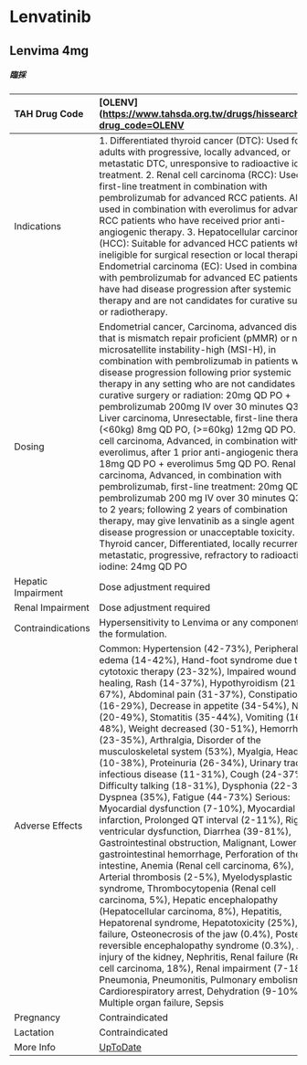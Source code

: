 # Lenvatinib

## Lenvima 4mg

##### 臨採

| TAH Drug Code      | [OLENV](https://www.tahsda.org.tw/drugs/hissearch.php?drug_code=OLENV                                                                                                                                                                                                                                                                                                                                                                                                                                                                                                                                                                                                                                                                                                                                                                                                                                                                                                                                                                                                                                                                                                                                                                                                                                                                                                                                                                                                                     |
|:-------------------|:------------------------------------------------------------------------------------------------------------------------------------------------------------------------------------------------------------------------------------------------------------------------------------------------------------------------------------------------------------------------------------------------------------------------------------------------------------------------------------------------------------------------------------------------------------------------------------------------------------------------------------------------------------------------------------------------------------------------------------------------------------------------------------------------------------------------------------------------------------------------------------------------------------------------------------------------------------------------------------------------------------------------------------------------------------------------------------------------------------------------------------------------------------------------------------------------------------------------------------------------------------------------------------------------------------------------------------------------------------------------------------------------------------------------------------------------------------------------------------------|
| Indications        | 1. Differentiated thyroid cancer (DTC): Used for adults with progressive, locally advanced, or metastatic DTC, unresponsive to radioactive iodine treatment. 2. Renal cell carcinoma (RCC): Used as a first-line treatment in combination with pembrolizumab for advanced RCC patients. Also used in combination with everolimus for advanced RCC patients who have received prior anti-angiogenic therapy. 3. Hepatocellular carcinoma (HCC): Suitable for advanced HCC patients who are ineligible for surgical resection or local therapies. 4. Endometrial carcinoma (EC): Used in combination with pembrolizumab for advanced EC patients who have had disease progression after systemic therapy and are not candidates for curative surgery or radiotherapy.                                                                                                                                                                                                                                                                                                                                                                                                                                                                                                                                                                                                                                                                                                                       |
| Dosing             | Endometrial cancer, Carcinoma, advanced disease, that is mismatch repair proficient (pMMR) or not microsatellite instability-high (MSI-H), in combination with pembrolizumab in patients with disease progression following prior systemic therapy in any setting who are not candidates for curative surgery or radiation: 20mg QD PO + pembrolizumab 200mg IV over 30 minutes Q3W. Liver carcinoma, Unresectable, first-line therapy: (<60kg) 8mg QD PO, (>=60kg) 12mg QD PO. Renal cell carcinoma, Advanced, in combination with everolimus, after 1 prior anti-angiogenic therapy: 18mg QD PO + everolimus 5mg QD PO. Renal cell carcinoma, Advanced, in combination with pembrolizumab, first-line treatment: 20mg QD PO + pembrolizumab 200 mg IV over 30 minutes Q3W up to 2 years; following 2 years of combination therapy, may give lenvatinib as a single agent until disease progression or unacceptable toxicity. Thyroid cancer, Differentiated, locally recurrent or metastatic, progressive, refractory to radioactive iodine: 24mg QD PO                                                                                                                                                                                                                                                                                                                                                                                                                                 |
| Hepatic Impairment | Dose adjustment required                                                                                                                                                                                                                                                                                                                                                                                                                                                                                                                                                                                                                                                                                                                                                                                                                                                                                                                                                                                                                                                                                                                                                                                                                                                                                                                                                                                                                                                                  |
| Renal Impairment   | Dose adjustment required                                                                                                                                                                                                                                                                                                                                                                                                                                                                                                                                                                                                                                                                                                                                                                                                                                                                                                                                                                                                                                                                                                                                                                                                                                                                                                                                                                                                                                                                  |
| Contraindications  | Hypersensitivity to Lenvima or any component of the formulation.                                                                                                                                                                                                                                                                                                                                                                                                                                                                                                                                                                                                                                                                                                                                                                                                                                                                                                                                                                                                                                                                                                                                                                                                                                                                                                                                                                                                                          |
| Adverse Effects    | Common: Hypertension (42-73%), Peripheral edema (14-42%), Hand-foot syndrome due to cytotoxic therapy (23-32%), Impaired wound healing, Rash (14-37%), Hypothyroidism (21-67%), Abdominal pain (31-37%), Constipation (16-29%), Decrease in appetite (34-54%), Nausea (20-49%), Stomatitis (35-44%), Vomiting (16-48%), Weight decreased (30-51%), Hemorrhage (23-35%), Arthralgia, Disorder of the musculoskeletal system (53%), Myalgia, Headache (10-38%), Proteinuria (26-34%), Urinary tract infectious disease (11-31%), Cough (24-37%), Difficulty talking (18-31%), Dysphonia (22-30%), Dyspnea (35%), Fatigue (44-73%) Serious: Myocardial dysfunction (7-10%), Myocardial infarction, Prolonged QT interval (2-11%), Right ventricular dysfunction, Diarrhea (39-81%), Gastrointestinal obstruction, Malignant, Lower gastrointestinal hemorrhage, Perforation of the intestine, Anemia (Renal cell carcinoma, 6%), Arterial thrombosis (2-5%), Myelodysplastic syndrome, Thrombocytopenia (Renal cell carcinoma, 5%), Hepatic encephalopathy (Hepatocellular carcinoma, 8%), Hepatitis, Hepatorenal syndrome, Hepatotoxicity (25%), Liver failure, Osteonecrosis of the jaw (0.4%), Posterior reversible encephalopathy syndrome (0.3%), Acute injury of the kidney, Nephritis, Renal failure (Renal cell carcinoma, 18%), Renal impairment (7-18%), Pneumonia, Pneumonitis, Pulmonary embolism, Cardiorespiratory arrest, Dehydration (9-10%), Multiple organ failure, Sepsis |
| Pregnancy          | Contraindicated                                                                                                                                                                                                                                                                                                                                                                                                                                                                                                                                                                                                                                                                                                                                                                                                                                                                                                                                                                                                                                                                                                                                                                                                                                                                                                                                                                                                                                                                           |
| Lactation          | Contraindicated                                                                                                                                                                                                                                                                                                                                                                                                                                                                                                                                                                                                                                                                                                                                                                                                                                                                                                                                                                                                                                                                                                                                                                                                                                                                                                                                                                                                                                                                           |
| More Info          | [UpToDate](https://www.uptodate.com/contents/lenvatinib-drug-information)                                                                                                                                                                                                                                                                                                                                                                                                                                                                                                                                                                                                                                                                                                                                                                                                                                                                                                                                                                                                                                                                                                                                                                                                                                                                                                                                                                                                                 |

